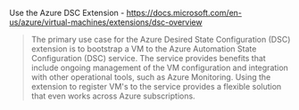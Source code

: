 Use the Azure DSC Extension - https://docs.microsoft.com/en-us/azure/virtual-machines/extensions/dsc-overview
> The primary use case for the Azure Desired State Configuration (DSC) extension is to bootstrap a VM to the Azure Automation State Configuration (DSC) service. The service provides benefits that include ongoing management of the VM configuration and integration with other operational tools, such as Azure Monitoring. Using the extension to register VM's to the service provides a flexible solution that even works across Azure subscriptions.

